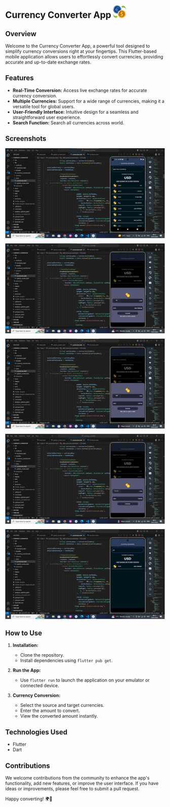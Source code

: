 # Currency Converter App       <img src="projectphotos/logo.png" alt="Currency Converter App Logo" width="40" height="40">




## Overview

Welcome to the Currency Converter App, a powerful tool designed to simplify currency conversions right at your fingertips. This Flutter-based mobile application allows users to effortlessly convert currencies, providing accurate and up-to-date exchange rates.

## Features

- **Real-Time Conversion:** Access live exchange rates for accurate currency conversion.
- **Multiple Currencies:** Support for a wide range of currencies, making it a versatile tool for global users.
- **User-Friendly Interface:** Intuitive design for a seamless and straightforward user experience.
- **Search Function:** Search all currencies across world.

## Screenshots

![Screenshot 1](projectphotos/allcurrency.png)

![Screenshot 2](projectphotos/conver.png)

![Screenshot 1](projectphotos/conversion.png)

![Screenshot 2](projectphotos/modalsheet.png)

![Screenshot 2](projectphotos/searched.png)


## How to Use

1. **Installation:**
   - Clone the repository.
   - Install dependencies using `flutter pub get`.

2. **Run the App:**
   - Use `flutter run` to launch the application on your emulator or connected device.

3. **Currency Conversion:**
   - Select the source and target currencies.
   - Enter the amount to convert.
   - View the converted amount instantly.



## Technologies Used

- Flutter
- Dart

## Contributions

We welcome contributions from the community to enhance the app's functionality, add new features, or improve the user interface. If you have ideas or improvements, please feel free to submit a pull request.



Happy converting! 🌍💱

